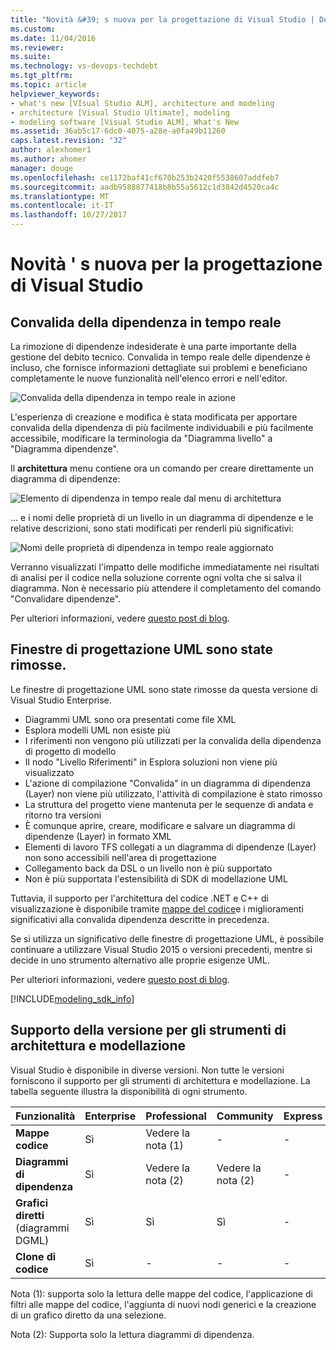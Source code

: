```yaml
---
title: "Novità &#39; s nuova per la progettazione di Visual Studio | Documenti Microsoft"
ms.custom: 
ms.date: 11/04/2016
ms.reviewer: 
ms.suite: 
ms.technology: vs-devops-techdebt
ms.tgt_pltfrm: 
ms.topic: article
helpviewer_keywords:
- what's new [VIsual Studio ALM], architecture and modeling
- architecture [Visual Studio Ultimate], modeling
- modeling software [Visual Studio ALM], What's New
ms.assetid: 36ab5c17-6dc0-4075-a28e-a0fa49b11260
caps.latest.revision: "32"
author: alexhomer1
ms.author: ahomer
manager: douge
ms.openlocfilehash: ce1172baf41cf670b253b2420f5538607addfeb7
ms.sourcegitcommit: aadb9588877418b8b55a5612c1d3842d4520ca4c
ms.translationtype: MT
ms.contentlocale: it-IT
ms.lasthandoff: 10/27/2017
---
```

# <a name="what39s-new-for-design-in-visual-studio"></a>Novità &#39; s nuova per la progettazione di Visual Studio

## <a name="live-dependency-validation"></a>Convalida della dipendenza in tempo reale

La rimozione di dipendenze indesiderate è una parte importante della gestione del debito tecnico.
Convalida in tempo reale delle dipendenze è incluso, che fornisce informazioni dettagliate sui problemi e beneficiano completamente le nuove funzionalità nell'elenco errori e nell'editor.

![Convalida della dipendenza in tempo reale in azione](media/dep-validation-whatsnew-01.png)

L'esperienza di creazione e modifica è stata modificata per apportare convalida della dipendenza di più facilmente individuabili e più facilmente accessibile, modificare la terminologia da "Diagramma livello" a "Diagramma dipendenze".

Il **architettura** menu contiene ora un comando per creare direttamente un diagramma di dipendenze:

![Elemento di dipendenza in tempo reale dal menu di architettura](media/dep-validation-whatsnew-02.png)

... e i nomi delle proprietà di un livello in un diagramma di dipendenze e le relative descrizioni, sono stati modificati per renderli più significativi:

![Nomi delle proprietà di dipendenza in tempo reale aggiornato](media/dep-validation-whatsnew-03.png)

Verranno visualizzati l'impatto delle modifiche immediatamente nei risultati di analisi per il codice nella soluzione corrente ogni volta che si salva il diagramma. Non è necessario più attendere il completamento del comando "Convalidare dipendenze".

Per ulteriori informazioni, vedere [questo post di blog](https://blogs.msdn.microsoft.com/visualstudioalm/2016/10/07/live-architecture-dependency-validation-in-visual-studio-15-preview-5/). 
 
## <a name="uml-designers-have-been-removed"></a>Finestre di progettazione UML sono state rimosse.

Le finestre di progettazione UML sono state rimosse da questa versione di Visual Studio Enterprise.

* Diagrammi UML sono ora presentati come file XML
* Esplora modelli UML non esiste più
* I riferimenti non vengono più utilizzati per la convalida della dipendenza di progetto di modello
* Il nodo "Livello Riferimenti" in Esplora soluzioni non viene più visualizzato
* L'azione di compilazione "Convalida" in un diagramma di dipendenza (Layer) non viene più utilizzato, l'attività di compilazione è stato rimosso 
* La struttura del progetto viene mantenuta per le sequenze di andata e ritorno tra versioni
* È comunque aprire, creare, modificare e salvare un diagramma di dipendenze (Layer) in formato XML
* Elementi di lavoro TFS collegati a un diagramma di dipendenze (Layer) non sono accessibili nell'area di progettazione
* Collegamento back da DSL o un livello non è più supportato 
* Non è più supportata l'estensibilità di SDK di modellazione UML

Tuttavia, il supporto per l'architettura del codice .NET e C++ di visualizzazione è disponibile tramite [mappe del codice](map-dependencies-across-your-solutions.md)e i miglioramenti significativi alla convalida dipendenza descritte in precedenza.

Se si utilizza un significativo delle finestre di progettazione UML, è possibile continuare a utilizzare Visual Studio 2015 o versioni precedenti, mentre si decide in uno strumento alternativo alle proprie esigenze UML.

Per ulteriori informazioni, vedere [questo post di blog](https://blogs.msdn.microsoft.com/visualstudioalm/2016/10/14/uml-designers-have-been-removed-layer-designer-now-supports-live-architectural-analysis/). 

[!INCLUDE[modeling_sdk_info](includes/modeling_sdk_info.md)]

<a name="VersionSupport"></a>
##  <a name="version-support-for-architecture-and-modeling-tools"></a>Supporto della versione per gli strumenti di architettura e modellazione  

Visual Studio è disponibile in diverse versioni. Non tutte le versioni forniscono il supporto per gli strumenti di architettura e modellazione. La tabella seguente illustra la disponibilità di ogni strumento.  
  
|**Funzionalità**|**Enterprise**|**Professional**|**Community**|**Express**|  
|-----------------|--------------------|----------------------|-------------------|-----------------|  
|**Mappe codice**|Sì|Vedere la nota (1)|-|-|  
|**Diagrammi di dipendenza**|Sì|Vedere la nota (2)|Vedere la nota (2)|-|  
|**Grafici diretti** (diagrammi DGML)|Sì|Sì|Sì|-|  
|**Clone di codice**|Sì|-|-|-|  
  
Nota (1): supporta solo la lettura delle mappe del codice, l'applicazione di filtri alle mappe del codice, l'aggiunta di nuovi nodi generici e la creazione di un grafico diretto da una selezione.

Nota (2): Supporta solo la lettura diagrammi di dipendenza.
